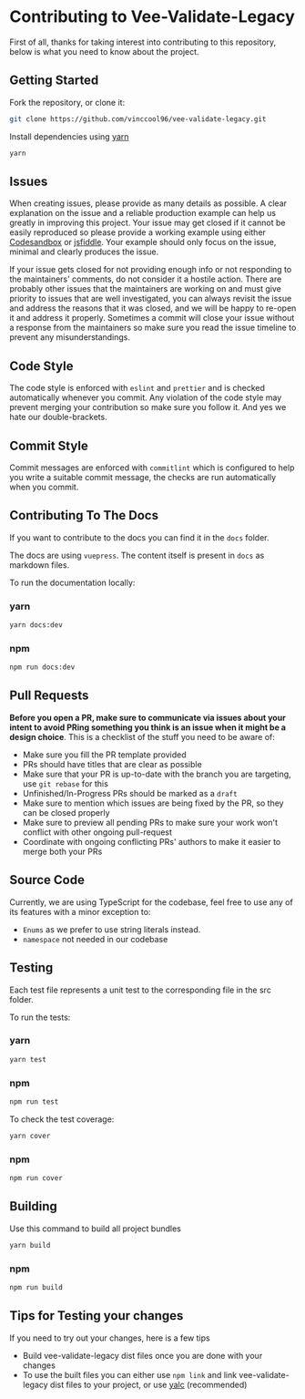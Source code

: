 # Contributing to Vee-Validate-Legacy

First of all, thanks for taking interest into contributing to this repository, below is what you need to know about the project.

## Getting Started

Fork the repository, or clone it:

```bash
git clone https://github.com/vinccool96/vee-validate-legacy.git
```

Install dependencies using [yarn](https://yarnpkg.com)

```bash
yarn
```

## Issues

When creating issues, please provide as many details as possible.
A clear explanation on the issue and a reliable production example can help us greatly in improving this project.
Your issue may get closed if it cannot be easily reproduced so please provide a working example using either [Codesandbox](https://codesandbox.io/) or [jsfiddle](https://jsfiddle.net/).
Your example should only focus on the issue, minimal and clearly produces the issue.

If your issue gets closed for not providing enough info or not responding to the maintainers' comments, do not consider it a hostile action.
There are probably other issues that the maintainers are working on and must give priority to issues that are well investigated, you can always revisit the issue and address the reasons that it was closed, and we will be happy to re-open it and address it properly.
Sometimes a commit will close your issue without a response from the maintainers so make sure you read the issue timeline to prevent any misunderstandings.

## Code Style

The code style is enforced with `eslint` and `prettier` and is checked automatically whenever you commit.
Any violation of the code style may prevent merging your contribution so make sure you follow it.
And yes we hate our double-brackets.

## Commit Style

Commit messages are enforced with `commitlint` which is configured to help you write a suitable commit message, the checks are run automatically when you commit.

## Contributing To The Docs

If you want to contribute to the docs you can find it in the `docs` folder.

The docs are using `vuepress`.
The content itself is present in `docs` as markdown files.

To run the documentation locally:

### yarn
```bash
yarn docs:dev
```

### npm
```bash
npm run docs:dev
```

## Pull Requests

**Before you open a PR, make sure to communicate via issues about your intent to avoid PRing something you think is an issue when it might be a design choice**.
This is a checklist of the stuff you need to be aware of:

- Make sure you fill the PR template provided
- PRs should have titles that are clear as possible
- Make sure that your PR is up-to-date with the branch you are targeting, use `git rebase` for this
- Unfinished/In-Progress PRs should be marked as a `draft`
- Make sure to mention which issues are being fixed by the PR, so they can be closed properly
- Make sure to preview all pending PRs to make sure your work won't conflict with other ongoing pull-request
- Coordinate with ongoing conflicting PRs' authors to make it easier to merge both your PRs

## Source Code

Currently, we are using TypeScript for the codebase, feel free to use any of its features with a minor exception to:

- `Enums` as we prefer to use string literals instead.
- `namespace` not needed in our codebase

## Testing

Each test file represents a unit test to the corresponding file in the src folder.

To run the tests:

### yarn

```bash
yarn test
```

### npm

```bash
npm run test
```

To check the test coverage:

```bash
yarn cover
```

### npm

```bash
npm run cover
```

## Building

Use this command to build all project bundles

```bash
yarn build
```

### npm

```bash
npm run build
```

## Tips for Testing your changes

If you need to try out your changes, here is a few tips

- Build vee-validate-legacy dist files once you are done with your changes
- To use the built files you can either use `npm link` and link vee-validate-legacy dist files to your project, or use [yalc](https://github.com/whitecolor/yalc) (recommended)

